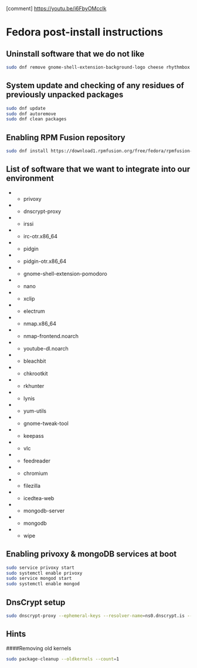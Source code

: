 [comment] <https://youtu.be/i6FbyOMcclk>

# Fedora post-install instructions

## Uninstall software that we do not like

  ```bash
  sudo dnf remove gnome-shell-extension-background-logo cheese rhythmbox totem shotwell evolution gnome-maps gnome-weather
  ```

## System update and checking of any residues of previously unpacked packages

  ```bash
  sudo dnf update
  sudo dnf autoremove
  sudo dnf clean packages
  ```

## Enabling RPM Fusion repository

  ```bash
  sudo dnf install https://download1.rpmfusion.org/free/fedora/rpmfusion-free-release-$(rpm -E %fedora).noarch.rpm
  ```

## List of software that we want to integrate into our environment

  * - privoxy
  * - dnscrypt-proxy
  * - irssi
  * - irc-otr.x86_64
  * - pidgin
  * - pidgin-otr.x86_64
  * - gnome-shell-extension-pomodoro
  * - nano
  * - xclip
  * - electrum
  * - nmap.x86_64
  * - nmap-frontend.noarch
  * - youtube-dl.noarch
  * - bleachbit
  * - chkrootkit
  * - rkhunter
  * - lynis
  * - yum-utils
  * - gnome-tweak-tool
  * - keepass
  * - vlc
  * - feedreader
  * - chromium
  * - filezilla
  * - icedtea-web
  * - mongodb-server
  * - mongodb
  * - wipe

## Enabling privoxy & mongoDB services at boot

  ```bash
  sudo service privoxy start
  sudo systemctl enable privoxy
  sudo service mongod start
  sudo systemctl enable mongod
  ```

## DnsCrypt setup

  ```bash
  sudo dnscrypt-proxy --ephemeral-keys --resolver-name=ns0.dnscrypt.is --daemonize
  ```

## Hints

####Removing old kernels

  ```bash
  sudo package-cleanup --oldkernels --count=1
  ```
